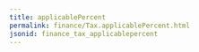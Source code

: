 ```yaml
---
title: applicablePercent
permalink: finance/Tax.applicablePercent.html
jsonid: finance_tax_applicablepercent
---
```

